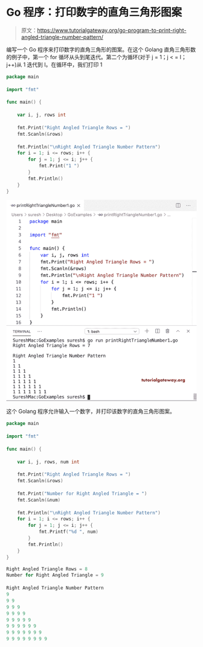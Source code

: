 # Go 程序：打印数字的直角三角形图案

> 原文：<https://www.tutorialgateway.org/go-program-to-print-right-angled-triangle-number-pattern/>

编写一个 Go 程序来打印数字的直角三角形的图案。在这个 Golang 直角三角形数的例子中，第一个 for 循环从头到尾迭代。第二个为循环(对于 j = 1；j < = I；j++)从 1 迭代到 I。在循环中，我们打印 1

```go
package main

import "fmt"

func main() {

    var i, j, rows int

    fmt.Print("Right Angled Triangle Rows = ")
    fmt.Scanln(&rows)

    fmt.Println("\nRight Angled Triangle Number Pattern")
    for i = 1; i <= rows; i++ {
        for j = 1; j <= i; j++ {
            fmt.Print("1 ")
        }
        fmt.Println()
    }
}
```

![Go Program to Print Right Angled Triangle Number Pattern 1](img/4263218fd941f349d6669e024a6d991e.png)

这个 Golang 程序允许输入一个数字，并打印该数字的直角三角形图案。

```go
package main

import "fmt"

func main() {

    var i, j, rows, num int

    fmt.Print("Right Angled Triangle Rows = ")
    fmt.Scanln(&rows)

    fmt.Print("Number for Right Angled Triangle = ")
    fmt.Scanln(&num)

    fmt.Println("\nRight Angled Triangle Number Pattern")
    for i = 1; i <= rows; i++ {
        for j = 1; j <= i; j++ {
            fmt.Printf("%d ", num)
        }
        fmt.Println()
    }
}
```

```go
Right Angled Triangle Rows = 8
Number for Right Angled Triangle = 9

Right Angled Triangle Number Pattern
9 
9 9 
9 9 9 
9 9 9 9 
9 9 9 9 9 
9 9 9 9 9 9 
9 9 9 9 9 9 9 
9 9 9 9 9 9 9 9 
```